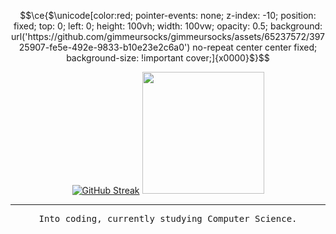 ```math
\ce{$\unicode[color:red; pointer-events: none; z-index: -10; position: fixed; top: 0; left: 0; height: 100vh; width: 100vw; opacity: 0.5; background: url('https://github.com/gimmeursocks/gimmeursocks/assets/65237572/39725907-fe5e-492e-9833-b10e23e2c6a0') no-repeat center center fixed; background-size: !important cover;]{x0000}$}
```

<p align="center">
<a href="https://git.io/streak-stats"><img src="https://streak-stats.demolab.com?user=gimmeursocks&theme=dark&date_format=j%20M%5B%20Y%5D&mode=weekly" alt="GitHub Streak"/></a>
<a href="https://github.com/anuraghazra/github-readme-stats"><img height=195 src="https://github-readme-stats.vercel.app/api/top-langs/?username=gimmeursocks&layout=normal&theme=dark&card_width=200" /></a>
</p>

---

<div align="center">
   <samp>
      Into coding, currently studying Computer Science.
   </samp>
</div>
